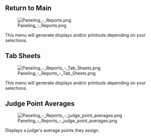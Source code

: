 ## Return to Main

<figure>
<img src="Paneling_-_Reports.png" title="Paneling_-_Reports.png" />
<figcaption>Paneling_-_Reports.png</figcaption>
</figure>

This menu will generate displays and/or printouts depending on your
selections.

## Tab Sheets

<figure>
<img src="Paneling_-_Reports_-_Tab_Sheets.png"
title="Paneling_-_Reports_-_Tab_Sheets.png" />
<figcaption>Paneling_-_Reports_-_Tab_Sheets.png</figcaption>
</figure>

This menu will generate displays and/or printouts depending on your
selections.

## Judge Point Averages

<figure>
<img src="Paneling_-_Reports_-_judge_point_averages.png"
title="Paneling_-_Reports_-_judge_point_averages.png" />
<figcaption>Paneling_-_Reports_-_judge_point_averages.png</figcaption>
</figure>

Displays a judge's average points they assign.